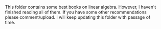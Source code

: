 
This folder contains some best books on linear algebra. However, I haven't finished reading all of them. If you have some other recommendations please comment/upload. I will keep updating this folder with passage of time.
